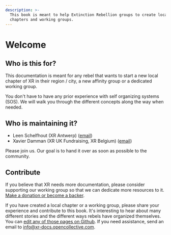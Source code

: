 ```yaml
---
description: >-
  This book is meant to help Extinction Rebellion groups to create local
  chapters and working groups.
---
```


# Welcome

## Who is this for?

This documentation is meant for any rebel that wants to start a new local chapter of XR in their region / city, a new affinity group or a dedicated working group.

You don't have to have any prior experience with self organizing systems \(SOS\). We will walk you through the different concepts along the way when needed.

## Who is maintaining it?

* Leen Schelfhout \(XR Antwerp\) \([email](mailto:leen.schelfhout@protonmail.com)\)
* Xavier Damman \(XR UK Fundraising, XR Belgium\) \([email](mailto:citizenspring@protonmail.com)\)

Please join us. Our goal is to hand it over as soon as possible to the community.

## Contribute

If you believe that XR needs more documentation, please consider supporting our working group so that we can dedicate more resources to it. [Make a donation or become a backer](https://opencollective.com/xr-docs).

If you have created a local chapter or a working group, please share your experience and contribute to this book. It's interesting to hear about many different stories and the different ways rebels have organized themselves. You can [edit any of those pages on Github](https://github.com/extinctionrebellion/docs). If you need assistance, send an email to [info@xr-docs.opencollective.com](mailto:info@xr-docs.opencollective.com).

